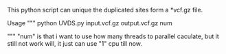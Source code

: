 This python script can unique the duplicated sites form a *vcf.gz file.

Usage
"""
python UVDS.py input.vcf.gz output.vcf.gz num

"""
"num" is that i want to use how many threads to parallel caculate, but it still not work will, it just can use "1" cpu till now.
